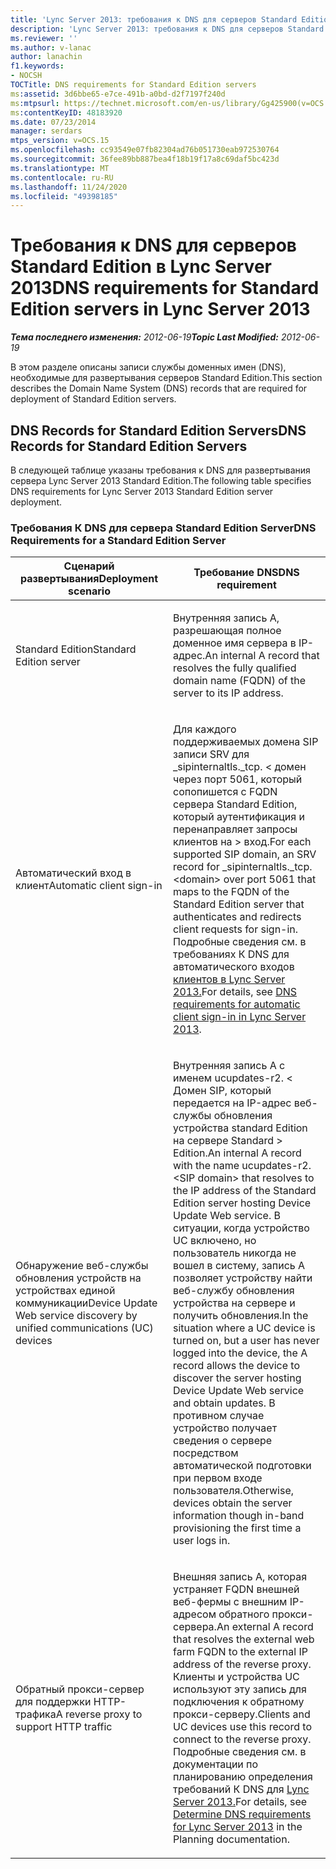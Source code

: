 ```yaml
---
title: 'Lync Server 2013: требования к DNS для серверов Standard Edition'
description: 'Lync Server 2013: требования к DNS для серверов Standard Edition.'
ms.reviewer: ''
ms.author: v-lanac
author: lanachin
f1.keywords:
- NOCSH
TOCTitle: DNS requirements for Standard Edition servers
ms:assetid: 3d6bbe65-e7ce-491b-a0bd-d2f7197f240d
ms:mtpsurl: https://technet.microsoft.com/en-us/library/Gg425900(v=OCS.15)
ms:contentKeyID: 48183920
ms.date: 07/23/2014
manager: serdars
mtps_version: v=OCS.15
ms.openlocfilehash: cc93549e07fb82304ad76b051730eab972530764
ms.sourcegitcommit: 36fee89bb887bea4f18b19f17a8c69daf5bc423d
ms.translationtype: MT
ms.contentlocale: ru-RU
ms.lasthandoff: 11/24/2020
ms.locfileid: "49398185"
---
```

# <a name="dns-requirements-for-standard-edition-servers-in-lync-server-2013"></a><span data-ttu-id="71a4f-103">Требования к DNS для серверов Standard Edition в Lync Server 2013</span><span class="sxs-lookup"><span data-stu-id="71a4f-103">DNS requirements for Standard Edition servers in Lync Server 2013</span></span>

<div data-xmlns="http://www.w3.org/1999/xhtml">

<div class="topic" data-xmlns="http://www.w3.org/1999/xhtml" data-msxsl="urn:schemas-microsoft-com:xslt" data-cs="https://msdn.microsoft.com/">

<div data-asp="https://msdn2.microsoft.com/asp">



</div>

<div id="mainSection">

<div id="mainBody"><span data-ttu-id="71a4f-104">

<span> </span></span><span class="sxs-lookup"><span data-stu-id="71a4f-104">

<span> </span></span></span>

<span data-ttu-id="71a4f-105">_**Тема последнего изменения:** 2012-06-19_</span><span class="sxs-lookup"><span data-stu-id="71a4f-105">_**Topic Last Modified:** 2012-06-19_</span></span>

<span data-ttu-id="71a4f-106">В этом разделе описаны записи службы доменных имен (DNS), необходимые для развертывания серверов Standard Edition.</span><span class="sxs-lookup"><span data-stu-id="71a4f-106">This section describes the Domain Name System (DNS) records that are required for deployment of Standard Edition servers.</span></span>

<div>

## <a name="dns-records-for-standard-edition-servers"></a><span data-ttu-id="71a4f-107">DNS Records for Standard Edition Servers</span><span class="sxs-lookup"><span data-stu-id="71a4f-107">DNS Records for Standard Edition Servers</span></span>

<span data-ttu-id="71a4f-108">В следующей таблице указаны требования к DNS для развертывания сервера Lync Server 2013 Standard Edition.</span><span class="sxs-lookup"><span data-stu-id="71a4f-108">The following table specifies DNS requirements for Lync Server 2013 Standard Edition server deployment.</span></span>

### <a name="dns-requirements-for-a-standard-edition-server"></a><span data-ttu-id="71a4f-109">Требования К DNS для сервера Standard Edition Server</span><span class="sxs-lookup"><span data-stu-id="71a4f-109">DNS Requirements for a Standard Edition Server</span></span>

<table>
<colgroup>
<col style="width: 50%" />
<col style="width: 50%" />
</colgroup>
<thead>
<tr class="header">
<th><span data-ttu-id="71a4f-110">Сценарий развертывания</span><span class="sxs-lookup"><span data-stu-id="71a4f-110">Deployment scenario</span></span></th>
<th><span data-ttu-id="71a4f-111">Требование DNS</span><span class="sxs-lookup"><span data-stu-id="71a4f-111">DNS requirement</span></span></th>
</tr>
</thead>
<tbody>
<tr class="odd">
<td><p><span data-ttu-id="71a4f-112">Standard Edition</span><span class="sxs-lookup"><span data-stu-id="71a4f-112">Standard Edition server</span></span></p></td>
<td><p><span data-ttu-id="71a4f-113">Внутренняя запись A, разрешающая полное доменное имя сервера в IP-адрес.</span><span class="sxs-lookup"><span data-stu-id="71a4f-113">An internal A record that resolves the fully qualified domain name (FQDN) of the server to its IP address.</span></span></p></td>
</tr>
<tr class="even">
<td><p><span data-ttu-id="71a4f-114">Автоматический вход в клиент</span><span class="sxs-lookup"><span data-stu-id="71a4f-114">Automatic client sign-in</span></span></p></td>
<td><p><span data-ttu-id="71a4f-115">Для каждого поддерживаемых домена SIP записи SRV для _sipinternaltls._tcp. &lt; домен через порт 5061, который сопопишется с FQDN сервера Standard Edition, который аутентификация и перенаправляет запросы клиентов на &gt; вход.</span><span class="sxs-lookup"><span data-stu-id="71a4f-115">For each supported SIP domain, an SRV record for _sipinternaltls._tcp.&lt;domain&gt; over port 5061 that maps to the FQDN of the Standard Edition server that authenticates and redirects client requests for sign-in.</span></span> <span data-ttu-id="71a4f-116">Подробные сведения см. в требованиях К DNS для автоматического входов <a href="lync-server-2013-dns-requirements-for-automatic-client-sign-in.md">клиентов в Lync Server 2013.</a></span><span class="sxs-lookup"><span data-stu-id="71a4f-116">For details, see <a href="lync-server-2013-dns-requirements-for-automatic-client-sign-in.md">DNS requirements for automatic client sign-in in Lync Server 2013</a>.</span></span></p></td>
</tr>
<tr class="odd">
<td><p><span data-ttu-id="71a4f-117">Обнаружение веб-службы обновления устройств на устройствах единой коммуникации</span><span class="sxs-lookup"><span data-stu-id="71a4f-117">Device Update Web service discovery by unified communications (UC) devices</span></span></p></td>
<td><p><span data-ttu-id="71a4f-118">Внутренняя запись A с именем ucupdates-r2. &lt; Домен SIP, который передается на IP-адрес веб-службы обновления устройства standard Edition на сервере Standard &gt; Edition.</span><span class="sxs-lookup"><span data-stu-id="71a4f-118">An internal A record with the name ucupdates-r2.&lt;SIP domain&gt; that resolves to the IP address of the Standard Edition server hosting Device Update Web service.</span></span> <span data-ttu-id="71a4f-119">В ситуации, когда устройство UC включено, но пользователь никогда не вошел в систему, запись A позволяет устройству найти веб-службу обновления устройства на сервере и получить обновления.</span><span class="sxs-lookup"><span data-stu-id="71a4f-119">In the situation where a UC device is turned on, but a user has never logged into the device, the A record allows the device to discover the server hosting Device Update Web service and obtain updates.</span></span> <span data-ttu-id="71a4f-120">В противном случае устройство получает сведения о сервере посредством автоматической подготовки при первом входе пользователя.</span><span class="sxs-lookup"><span data-stu-id="71a4f-120">Otherwise, devices obtain the server information though in-band provisioning the first time a user logs in.</span></span></p></td>
</tr>
<tr class="even">
<td><p><span data-ttu-id="71a4f-121">Обратный прокси-сервер для поддержки HTTP-трафика</span><span class="sxs-lookup"><span data-stu-id="71a4f-121">A reverse proxy to support HTTP traffic</span></span></p></td>
<td><p><span data-ttu-id="71a4f-122">Внешняя запись A, которая устраняет FQDN внешней веб-фермы с внешним IP-адресом обратного прокси-сервера.</span><span class="sxs-lookup"><span data-stu-id="71a4f-122">An external A record that resolves the external web farm FQDN to the external IP address of the reverse proxy.</span></span> <span data-ttu-id="71a4f-123">Клиенты и устройства UC используют эту запись для подключения к обратному прокси-серверу.</span><span class="sxs-lookup"><span data-stu-id="71a4f-123">Clients and UC devices use this record to connect to the reverse proxy.</span></span> <span data-ttu-id="71a4f-124">Подробные сведения см. в документации по планированию определения требований К DNS для <a href="lync-server-2013-determine-dns-requirements.md">Lync Server 2013.</a></span><span class="sxs-lookup"><span data-stu-id="71a4f-124">For details, see <a href="lync-server-2013-determine-dns-requirements.md">Determine DNS requirements for Lync Server 2013</a> in the Planning documentation.</span></span></p></td>
</tr>
</tbody>
</table><span data-ttu-id="71a4f-125">


</div>

</div>

<span> </span>

</div>

</div>

</span><span class="sxs-lookup"><span data-stu-id="71a4f-125">


</div>

</div>

<span> </span>

</div>

</div>

</span></span></div>

